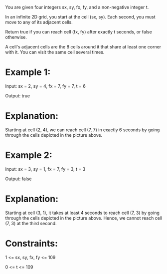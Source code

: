 You are given four integers sx, sy, fx, fy, and a non-negative integer t.

In an infinite 2D grid, you start at the cell (sx, sy). Each second, you must move to any of its adjacent cells.

Return true if you can reach cell (fx, fy) after exactly t seconds, or false otherwise.

A cell's adjacent cells are the 8 cells around it that share at least one corner with it. 
You can visit the same cell several times.

# Example 1:

Input: sx = 2, sy = 4, fx = 7, fy = 7, t = 6

Output: true

# Explanation: 

Starting at cell (2, 4), we can reach cell (7, 7) in exactly 6 seconds by going 
through the cells depicted in the picture above. 

# Example 2:

Input: sx = 3, sy = 1, fx = 7, fy = 3, t = 3

Output: false

# Explanation: 

Starting at cell (3, 1), it takes at least 4 seconds to reach cell (7, 3) by going 
through the cells depicted in the picture above. Hence, we cannot reach cell (7, 3) 
at the third second.
 
# Constraints:

1 <= sx, sy, fx, fy <= 109

0 <= t <= 109
